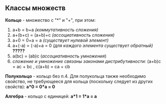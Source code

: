 ## Классы множеств
**Кольцо** - множество с "\*" и "+", при этом:
1. a+b = b+a *(коммутативность сложения)*
2. a+(b+c) = (a+b)+c *(ассоциативность сложения)*
3. a+0 = 0+a = a *(существует нулевой элемент)*
4. a+(-a) = (-a)+a = 0 *(для каждого элемента существует обратный)* **?????**
5. a(bc) = (ab)c (*ассоциативность умножения*)
6. *сложение и умножение связаны законами дистрибутивности:* (a+b)c = ac + bc    ,    c(a+b) = ca + cb

**Полукольцо** - кольцо без п.4.
Для полукольца также необходимо свойство, не требующееся для кольца (поскольку следует из других свойств): **a\*0 = 0\*a = 0**

**Алгебра** - кольцо с единицей: **a\*1 = 1\*a = a**
